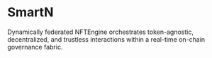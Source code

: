# SmartN
Dynamically federated NFTEngine orchestrates token-agnostic, decentralized, and trustless interactions within a real-time on-chain governance fabric.
